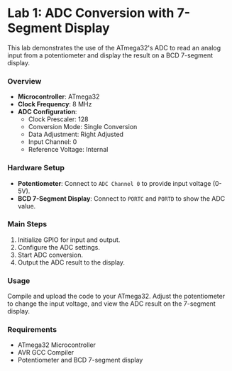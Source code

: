 # Lab 1: ADC Conversion with 7-Segment Display

This lab demonstrates the use of the ATmega32's ADC to read an analog input from a potentiometer and display the result on a BCD 7-segment display.

### Overview

- **Microcontroller**: ATmega32
- **Clock Frequency**: 8 MHz
- **ADC Configuration**:
  - Clock Prescaler: 128
  - Conversion Mode: Single Conversion
  - Data Adjustment: Right Adjusted
  - Input Channel: 0
  - Reference Voltage: Internal

### Hardware Setup

- **Potentiometer**: Connect to `ADC Channel 0` to provide input voltage (0-5V).
- **BCD 7-Segment Display**: Connect to `PORTC` and `PORTD` to show the ADC value.

### Main Steps

1. Initialize GPIO for input and output.
2. Configure the ADC settings.
3. Start ADC conversion.
4. Output the ADC result to the display.

### Usage

Compile and upload the code to your ATmega32. Adjust the potentiometer to change the input voltage, and view the ADC result on the 7-segment display.

### Requirements

- ATmega32 Microcontroller
- AVR GCC Compiler
- Potentiometer and BCD 7-segment display
